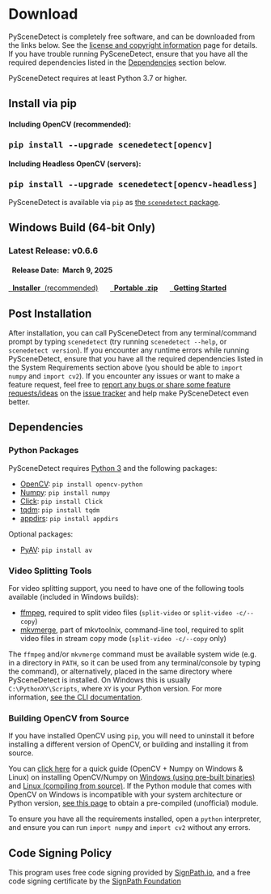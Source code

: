 
# Download

PySceneDetect is completely free software, and can be downloaded from the links below.  See the [license and copyright information](copyright.md) page for details.  If you have trouble running PySceneDetect, ensure that you have all the required dependencies listed in the [Dependencies](#dependencies) section below.

PySceneDetect requires at least Python 3.7 or higher.


## Install via pip &nbsp; <span class="wy-text-neutral"><span class="fa fa-windows"></span> &nbsp; <span class="fa fa-linux"></span> &nbsp; <span class="fa fa-apple"></span></span></h3>

<div class="important">
<h4 class="wy-text-neutral"><span class="fa fa-angle-double-down wy-text-info"></span> Including OpenCV (recommended):</h4>
<h3 class="wy-text-neutral"><tt>pip install --upgrade scenedetect[opencv]</tt></h3>
<h4 class="wy-text-neutral"><span class="fa fa-angle-down wy-text-info"></span> Including Headless OpenCV (servers):</h4>
<h3 class="wy-text-neutral"><tt>pip install --upgrade scenedetect[opencv-headless]</tt></h3>
</div>

PySceneDetect is available via `pip` as [the `scenedetect` package](https://pypi.org/project/scenedetect/).

## Windows Build (64-bit Only) &nbsp; <span class="wy-text-neutral"><span class="fa fa-windows"></span></span>

<div class="important">
<h3 class="wy-text-neutral"><span class="fa fa-forward wy-text-info"></span> Latest Release: <b class="wy-text-neutral">v0.6.6</b></h3>
<h4 class="wy-text-neutral"><span class="fa fa-calendar wy-text-info"></span>&nbsp; Release Date:&nbsp; <b>March 9, 2025</b></h4>
<a href="https://github.com/Breakthrough/PySceneDetect/releases/download/v0.6.6-release/PySceneDetect-0.6.6-win64.msi" class="btn btn-info" style="margin-bottom:8px;" role="button"><span class="fa fa-download"></span>&nbsp; <b>Installer</b>&nbsp;&nbsp;(recommended)</a> &nbsp;&nbsp;&nbsp;&nbsp;
<a href="https://github.com/Breakthrough/PySceneDetect/releases/download/v0.6.6-release/PySceneDetect-0.6.6-win64.zip" class="btn btn-info" style="margin-bottom:8px;" role="button"><span class="fa fa-download"></span>&nbsp; <b>Portable .zip</b></a> &nbsp;&nbsp;&nbsp;&nbsp;
<a href="../cli/" class="btn btn-success" style="margin-bottom:8px;" role="button"><span class="fa fa-book"></span>&nbsp; <b>Getting Started</b></a>
</div>

## Post Installation

After installation, you can call PySceneDetect from any terminal/command prompt by typing `scenedetect` (try running `scenedetect --help`, or `scenedetect version`). If you encounter any runtime errors while running PySceneDetect, ensure that you have all the required dependencies listed in the System Requirements section above (you should be able to `import numpy` and `import cv2`).  If you encounter any issues or want to make a feature request, feel free to [report any bugs or share some feature requests/ideas](contributing.md) on the [issue tracker](https://github.com/Breakthrough/PySceneDetect/issues) and help make PySceneDetect even better.


## Dependencies

### Python Packages

PySceneDetect requires [Python 3](https://www.python.org/) and the following packages:

 - [OpenCV](http://opencv.org/): `pip install opencv-python`
 - [Numpy](https://numpy.org/): `pip install numpy`
 - [Click](https://click.palletsprojects.com): `pip install Click`
 - [tqdm](https://github.com/tqdm/tqdm): `pip install tqdm`
 - [appdirs](https://github.com/ActiveState/appdirs): `pip install appdirs`

Optional packages:

 - [PyAV](https://pyav.org/): `pip install av`

### Video Splitting Tools

For video splitting support, you need to have one of the following tools available (included in Windows builds):

 - [ffmpeg](https://ffmpeg.org/download.html), required to split video files (`split-video` or `split-video -c/--copy`)
 - [mkvmerge](https://mkvtoolnix.download/), part of mkvtoolnix, command-line tool, required to split video files in stream copy mode (`split-video -c/--copy` only)

The `ffmpeg` and/or `mkvmerge` command must be available system wide (e.g. in a directory in `PATH`, so it can be used from any terminal/console by typing the command), or alternatively, placed in the same directory where PySceneDetect is installed.  On Windows this is usually `C:\PythonXY\Scripts`, where `XY` is your Python version. For more information, [see the CLI documentation](cli.md).

### Building OpenCV from Source

If you have installed OpenCV using `pip`, you will need to uninstall it before installing a different version of OpenCV, or building and installing it from source.

You can [click here](http://breakthrough.github.io/Installing-OpenCV/) for a quick guide (OpenCV + Numpy on Windows & Linux) on installing OpenCV/Numpy on [Windows (using pre-built binaries)](http://breakthrough.github.io/Installing-OpenCV/#installing-on-windows-pre-built-binaries) and [Linux (compiling from source)](http://breakthrough.github.io/Installing-OpenCV/#installing-on-linux-compiling-from-source).  If the Python module that comes with OpenCV on Windows is incompatible with your system architecture or Python version, [see this page](http://www.lfd.uci.edu/~gohlke/pythonlibs/#opencv) to obtain a pre-compiled (unofficial) module.

To ensure you have all the requirements installed, open a `python` interpreter, and ensure you can run `import numpy` and `import cv2` without any errors.


## Code Signing Policy

This program uses free code signing provided by [SignPath.io](https://signpath.io?utm_source=foundation&utm_medium=website&utm_campaign=PySceneDetect), and a free code signing certificate by the [SignPath Foundation](https://signpath.org?utm_source=foundation&utm_medium=website&utm_campaign=PySceneDetect)
